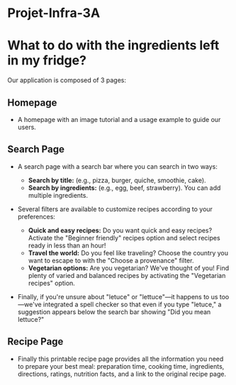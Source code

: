 # Projet-Infra-3A
# What to do with the ingredients left in my fridge?

Our application is composed of 3 pages:

## Homepage

*   A homepage with an image tutorial and a usage example to guide our users.

## Search Page

*   A search page with a search bar where you can search in two ways:
    *   **Search by title:** (e.g., pizza, burger, quiche, smoothie, cake).
    *   **Search by ingredients:** (e.g., egg, beef, strawberry). You can add multiple ingredients.

*   Several filters are available to customize recipes according to your preferences:
    *   **Quick and easy recipes:** Do you want quick and easy recipes? Activate the "Beginner friendly" recipes option and select recipes ready in less than an hour!
    *   **Travel the world:** Do you feel like traveling? Choose the country you want to escape to with the "Choose a provenance" filter.
    *   **Vegetarian options:** Are you vegetarian? We've thought of you! Find plenty of varied and balanced recipes by activating the "Vegetarian recipes" option.

*   Finally, if you're unsure about "letuce" or "lettuce"—it happens to us too—we've integrated a spell checker so that even if you type "letuce," a suggestion appears below the search bar showing "Did you mean lettuce?"

## Recipe Page

*    Finally this printable recipe page provides all the information you need to prepare your best meal: preparation time, cooking time, ingredients, directions, ratings, nutrition facts, and a link to the original recipe page.
